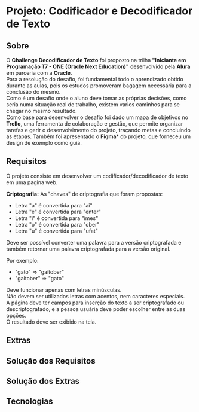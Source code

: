 # Projeto: Codificador e Decodificador de Texto

## Sobre
O **Challenge Decodificador de Texto** foi proposto na trilha **"Iniciante em Programação T7 - ONE (Oracle Next Education)"** desenvolvido pela **Alura** em parceria com a **Oracle**.</br>
Para a resolução do desafio, foi fundamental todo o aprendizado obtido durante as aulas, pois os estudos promoveram bagagem necessária para a conclusão do mesmo.</br>
Como é um desafio onde o aluno deve tomar as próprias decisões, como seria numa situação real de trabalho, existem varios caminhos para se chegar no mesmo resultado.</br>
Como base para desenvolver o desafio foi dado um mapa de objetivos no **Trello**, uma ferramenta de colaboração e gestão, que permite organizar tarefas e gerir o desenvolvimento do projeto, traçando metas e concluindo as etapas. Também foi apresentado o **Figma*** do projeto, que forneceu um design de exemplo como guia.</br>

## Requisitos
O projeto consiste em desenvolver um codificador/decodificador de texto em uma pagina web.</br>

**Criptografia:** As "chaves" de criptografia que foram propostas:
- Letra "a" é convertida para "ai"
- Letra "e" é convertida para "enter"
- Letra "i" é convertida para "imes"
- Letra "o" é convertida para "ober"
- Letra "u" é convertida para "ufat"

Deve ser possível converter uma palavra para a versão criptografada e também retornar uma palavra criptografada para a versão original.</br>

Por exemplo:
- "gato" => "gaitober"
- "gaitober" => "gato"

Deve funcionar apenas com letras minúsculas.</br>
Não devem ser utilizados letras com acentos, nem caracteres especiais.</br>
A página deve ter campos para inserção do texto a ser criptografado ou descriptografado, e a pessoa usuária deve poder escolher entre as duas opções.</br>
O resultado deve ser exibido na tela.</br>


## Extras

## Solução dos Requisitos

## Solução dos Extras

## Tecnologias
